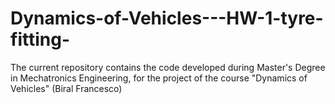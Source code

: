 # Dynamics-of-Vehicles---HW-1-tyre-fitting-
The current repository contains the code developed during Master's Degree in Mechatronics Engineering, for the project of the course "Dynamics of Vehicles" (Biral Francesco) 
